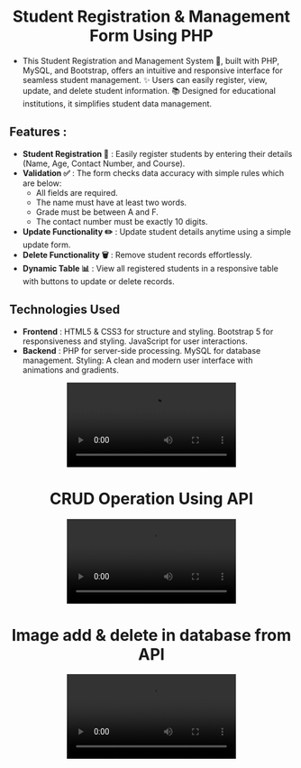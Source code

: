 <h1 align="center">Student Registration & Management Form Using PHP </h1>

- This Student Registration and Management System 📝, built with PHP, MySQL, and Bootstrap, offers an intuitive and responsive interface for seamless student management. ✨ Users can easily register, view, update, and delete student information. 📚 Designed for educational institutions, it simplifies student data management.


## Features :
- <b>Student Registration 📝</b> : Easily register students by entering their details (Name, Age, Contact Number, and Course).
- <b>Validation ✅</b> : The form checks data accuracy with simple rules which are below:
    - All fields are required.
    - The name must have at least two words.
    - Grade must be between A and F.
    - The contact number must be exactly 10 digits.
- <b>Update Functionality ✏️</b> : Update student details anytime using a simple update form.
- <b>Delete Functionality 🗑️</b> : Remove student records effortlessly.
- <b>Dynamic Table 📊</b> : View all registered students in a responsive table with buttons to update or delete records.

## Technologies Used
- <b>Frontend</b> : HTML5 & CSS3 for structure and styling. Bootstrap 5 for responsiveness and styling. JavaScript for user interactions.
- <b>Backend</b> : PHP for server-side processing. MySQL for database management. Styling: A clean and modern user interface with animations and gradients.

<div align="center">
<video src="https://github.com/user-attachments/assets/eb4efa30-6840-42d3-b6d1-8ceccf5ecdc1"/>
</div>

<h1></h1>

<h1 align="center">CRUD Operation Using API</h1>

<div align="center">
<video src="https://github.com/user-attachments/assets/8f883ae0-7603-44ff-adbc-378b84412239"/>
</div>

<h1 align="center">Image add & delete in database from API</h1>

<div align="center">

<video src="https://github.com/user-attachments/assets/90674e7b-e081-455e-9a71-f07fffa0a39a"/>
</div>
